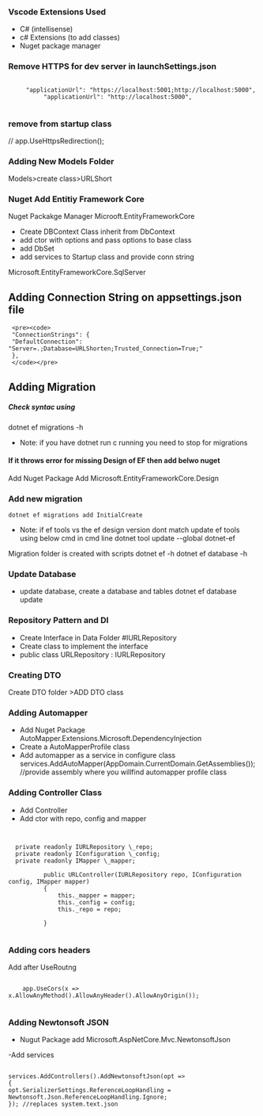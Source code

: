 ### Vscode Extensions Used

- C# (intellisense)
- c# Extensions (to add classes)
- Nuget package manager

### Remove HTTPS for dev server in launchSettings.json

 <pre><code>
     "applicationUrl": "https://localhost:5001;http://localhost:5000",
          "applicationUrl": "http://localhost:5000",
 </code></pre>

### remove from startup class

// app.UseHttpsRedirection();

### Adding New Models Folder

Models>create class>URLShort

### Nuget Add Entitiy Framework Core

Nuget Packakge Manager
Microoft.EntityFrameworkCore

- Create DBContext Class inherit from DbContext
- add ctor with options and pass options to base class
- add DbSet
- add services to Startup class and provide conn string

Microsoft.EntityFrameworkCore.SqlServer

## Adding Connection String on appsettings.json file

     <pre><code>
     "ConnectionStrings": {
     "DefaultConnection": "Server=.;Database=URLShorten;Trusted_Connection=True;"
     },
     </code></pre>

## Adding Migration

##### Check syntac using

dotnet ef migrations -h

- Note: if you have dotnet run c running you need to stop for migrations

#### If it throws error for missing Design of EF then add belwo nuget

Add Nuget Package
Add Microsoft.EntityFrameworkCore.Design

### Add new migration

    dotnet ef migrations add InitialCreate

- Note: if ef tools vs the ef design version dont match update ef tools using below cmd in cmd line
  dotnet tool update --global dotnet-ef

Migration folder is created with scripts
dotnet ef -h
dotnet ef database -h

### Update Database

- update database, create a database and tables
  dotnet ef database update

### Repository Pattern and DI

- Create Interface in Data Folder #IURLRepository
- Create class to implement the interface
- public class URLRepository : IURLRepository

### Creating DTO

Create DTO folder >ADD DTO class

### Adding Automapper

- Add Nuget Package
  AutoMapper.Extensions.Microsoft.DependencyInjection
- Create a AutoMapperProfile class
- Add automapper as a service in configure class
  services.AddAutoMapper(AppDomain.CurrentDomain.GetAssemblies()); //provide assembly where you willfind automapper profile class

### Adding Controller Class

- Add Controller
- Add ctor with repo, config and mapper

 <pre><code>

  private readonly IURLRepository \_repo;
  private readonly IConfiguration \_config;
  private readonly IMapper \_mapper;

          public URLController(IURLRepository repo, IConfiguration config, IMapper mapper)
          {
              this._mapper = mapper;
              this._config = config;
              this._repo = repo;

          }
  </code></pre>

### Adding cors headers

Add after UseRoutng

  <pre><code>
    app.UseCors(x => x.AllowAnyMethod().AllowAnyHeader().AllowAnyOrigin());
  </code></pre>

### Adding Newtonsoft JSON

- Nugut Package add
  Microsoft.AspNetCore.Mvc.NewtonsoftJson

-Add services

  <pre><code>
services.AddControllers().AddNewtonsoftJson(opt =>
{
opt.SerializerSettings.ReferenceLoopHandling = Newtonsoft.Json.ReferenceLoopHandling.Ignore;
}); //replaces system.text.json
  </code></pre>

